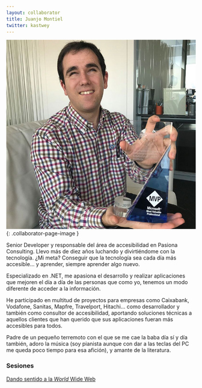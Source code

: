 ```yaml
---
layout: collaborator
title: Juanjo Montiel
twitter: kastwey
---
```

![Juanjo Montiel](/img/colaboradores/juanjo-montiel.jpg){: .collaborator-page-image }

<p>
Senior Developer y responsable del área de accesibilidad en Pasiona Consulting.
Llevo más de diez años luchando y divirtiéndome con la tecnología. ¿Mi
meta? Conseguir que la tecnología sea cada día más accesible... y
aprender, siempre aprender algo nuevo.
</p>
<p>
Especializado en .NET, me apasiona el desarrollo y realizar
aplicaciones que mejoren el día a día de las personas que como yo,
tenemos un modo diferente de acceder a la información.
</p>
<p>
He participado en multitud de proyectos para empresas como Caixabank,
Vodafone, Sanitas, Mapfre, Travelport, Hitachi... como desarrollador y
también como consultor de accesibilidad, aportando soluciones técnicas
a aquellos clientes que han querido que sus aplicaciones fueran más
accesibles para todos.
</p>
<p>
Padre de un pequeño terremoto con el que se me cae la baba día sí y
día también, adoro la música (soy pianista aunque con dar a las teclas
del PC me queda poco tiempo para esa afición), y amante de la
literatura.
</p>

### Sesiones

[Dando sentido a la *World* Wide Web](/2018-12-13-dando-sentido-world-wide-web)

